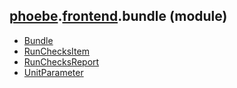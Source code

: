 ## [phoebe](phoebe.md).[frontend](phoebe.frontend.md).bundle (module)

* [Bundle](phoebe.frontend.bundle.Bundle.md)
* [RunChecksItem](phoebe.frontend.bundle.RunChecksItem.md)
* [RunChecksReport](phoebe.frontend.bundle.RunChecksReport.md)
* [UnitParameter](phoebe.frontend.bundle.UnitParameter.md)
